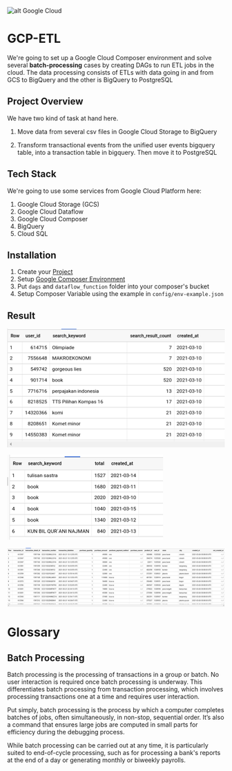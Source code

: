 ![alt Google Cloud](https://www.pointstar.co.id/wp-content/uploads/2018/11/Google-Cloud-P.png)

# GCP-ETL

We're going to set up a Google Cloud Composer
environment and solve several **batch-processing** cases
by creating DAGs to run ETL jobs in the cloud. The data
processing consists of ETLs with data going in and from
GCS to BigQuery and the other is BigQuery to PostgreSQL

## Project Overview
We have two kind of task at hand here.

1. Move data from several csv files in Google Cloud Storage to BigQuery

2. Transform transactional events from the unified user events bigquery
table, into a transaction table in bigquery. Then move it to PostgreSQL

## Tech Stack
We're going to use some services from Google Cloud Platform here:
1. Google Cloud Storage (GCS)
2. Google Cloud Dataflow
3. Google Cloud Composer
4. BigQuery
5. Cloud SQL

## Installation
1. Create your [Project](https://cloud.google.com/dataflow/docs/quickstarts/quickstart-python#before-you-begin)
2. Setup [Google Composer Environment](https://cloud.google.com/composer/docs/quickstart#creating_an_environment)
3. Put `dags` and `dataflow_function` folder into your composer's bucket
4. Setup Composer Variable using the example in `config/env-example.json`

## Result
![alt daily search result](output/1.png)

![alt most searched keyword](output/2.png)

![alt event](output/3.png)

# Glossary

## Batch Processing
Batch processing is the processing of transactions in a group or batch. No user interaction is required once batch processing is underway. This differentiates batch processing from transaction processing, which involves processing transactions one at a time and requires user interaction.

Put simply, batch processing is the process by which a computer completes batches of jobs, often simultaneously, in non-stop, sequential order. It’s also a command that ensures large jobs are computed in small parts for efficiency during the debugging process.

While batch processing can be carried out at any time, it is particularly suited to end-of-cycle processing, such as for processing a bank's reports at the end of a day or generating monthly or biweekly payrolls.